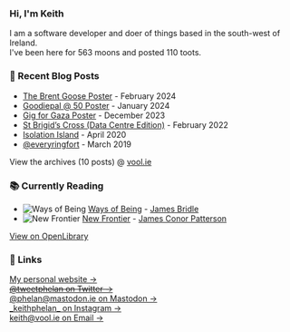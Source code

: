 ### Hi, I'm Keith

I am a software developer and doer of things based in the south-west of Ireland.     
I've been here for <!-- writing_moons starts -->563<!-- writing_moons ends --> moons and posted <!-- writing_toots starts -->110<!-- writing_toots ends --> toots.

### 📝 Recent Blog Posts

<!-- writing starts -->
* [The Brent Goose Poster](https://vool.ie/the-brent-goose-poster/) - February 2024
* [Goodiepal @ 50 Poster](https://vool.ie/goodiepal-poster/) - January 2024
* [Gig for Gaza Poster](https://vool.ie/gig-for-gaza-poster/) - December 2023
* [St Brigid’s Cross (Data Centre Edition)](https://vool.ie/st-brigids-cross-data-centre-edition/) - February 2022
* [Isolation Island](https://vool.ie/isolation-island/) - April 2020
* [@everyringfort](https://vool.ie/everyringfort/) - March 2019
<!-- writing ends -->

View the archives (<!-- writing_count starts -->10<!-- writing_count ends --> posts) @ [vool.ie](https://vool.ie)

### 📚 Currently Reading    
<!-- reading starts -->
* ![Ways of Being](https://covers.openlibrary.org/b/olid/OL38803755M-M.jpg) [Ways of Being](https://openlibrary.org/works/OL26003614W) - [James Bridle](https://openlibrary.org/authors/OL7421254A)
* ![New Frontier](https://covers.openlibrary.org/b/olid/OL34807678M-M.jpg) [New Frontier](https://openlibrary.org/works/OL25815359W) - [James Conor Patterson](https://openlibrary.org/authors/OL9766170A)
<!-- reading ends -->
[View on OpenLibrary](https://openlibrary.org/people/phelan5959)

### 🔗 Links   
[My personal website &rarr;](https://vool.ie/)    
~~[@tweetphelan on Twitter &rarr;](https://twitter.com/tweetphelan)~~    
[@phelan@mastodon.ie on Mastodon &rarr;](https://mastodon.ie/@phelan)    
[\_keithphelan\_ on Instagram &rarr;](https://www.instagram.com/_keithphelan_/)   
[keith@vool.ie on Email &rarr;](mailto:keith@vool.ie)

